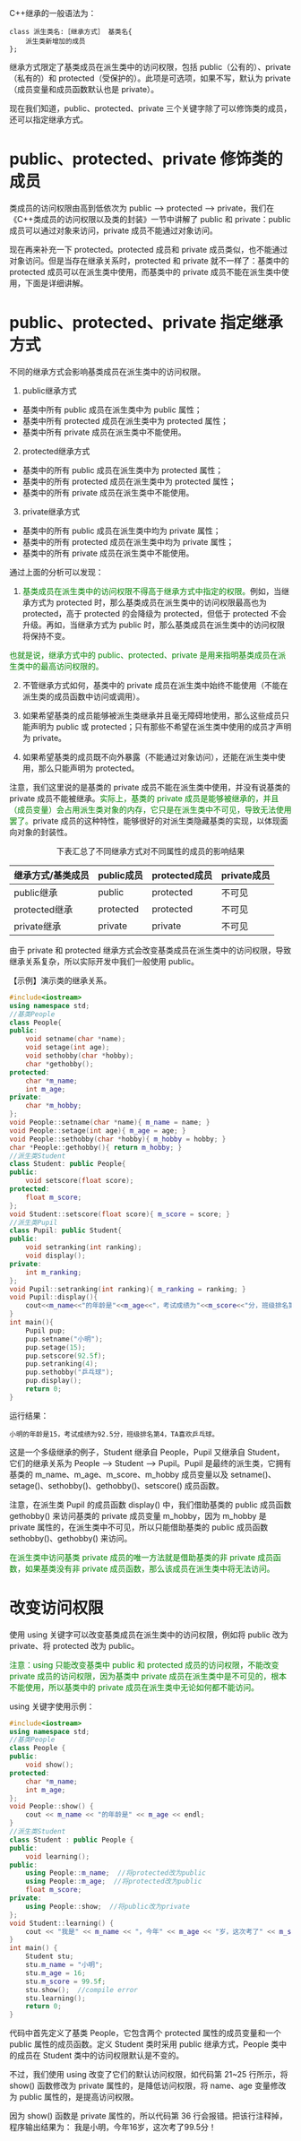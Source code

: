 C++继承的一般语法为：

    class 派生类名:［继承方式］ 基类名{
        派生类新增加的成员
    };

继承方式限定了基类成员在派生类中的访问权限，包括 public（公有的）、private（私有的）和 protected（受保护的）。此项是可选项，如果不写，默认为 private（成员变量和成员函数默认也是 private）。

现在我们知道，public、protected、private 三个关键字除了可以修饰类的成员，还可以指定继承方式。

# public、protected、private 修饰类的成员

类成员的访问权限由高到低依次为 public --> protected --> private，我们在《C++类成员的访问权限以及类的封装》一节中讲解了 public 和 private：public 成员可以通过对象来访问，private 成员不能通过对象访问。

现在再来补充一下 protected。protected 成员和 private 成员类似，也不能通过对象访问。但是当存在继承关系时，protected 和 private 就不一样了：基类中的 protected 成员可以在派生类中使用，而基类中的 private 成员不能在派生类中使用，下面是详细讲解。

# public、protected、private 指定继承方式

不同的继承方式会影响基类成员在派生类中的访问权限。

1) public继承方式
* 基类中所有 public 成员在派生类中为 public 属性；
* 基类中所有 protected 成员在派生类中为 protected 属性；
* 基类中所有 private 成员在派生类中不能使用。

2) protected继承方式
* 基类中的所有 public 成员在派生类中为 protected 属性；
* 基类中的所有 protected 成员在派生类中为 protected 属性；
* 基类中的所有 private 成员在派生类中不能使用。

3) private继承方式
* 基类中的所有 public 成员在派生类中均为 private 属性；
* 基类中的所有 protected 成员在派生类中均为 private 属性；
* 基类中的所有 private 成员在派生类中不能使用。

通过上面的分析可以发现：
1) <font color="green">基类成员在派生类中的访问权限不得高于继承方式中指定的权限。</font>例如，当继承方式为 protected 时，那么基类成员在派生类中的访问权限最高也为 protected，高于 protected 的会降级为 protected，但低于 protected 不会升级。再如，当继承方式为 public 时，那么基类成员在派生类中的访问权限将保持不变。

<font color="green">也就是说，继承方式中的 public、protected、private 是用来指明基类成员在派生类中的最高访问权限的。</font>

2) 不管继承方式如何，基类中的 private 成员在派生类中始终不能使用（不能在派生类的成员函数中访问或调用）。

3) 如果希望基类的成员能够被派生类继承并且毫无障碍地使用，那么这些成员只能声明为 public 或 protected；只有那些不希望在派生类中使用的成员才声明为 private。

4) 如果希望基类的成员既不向外暴露（不能通过对象访问），还能在派生类中使用，那么只能声明为 protected。

注意，我们这里说的是基类的 private 成员不能在派生类中使用，并没有说基类的 private 成员不能被继承。<font color="green">实际上，基类的 private 成员是能够被继承的，并且（成员变量）会占用派生类对象的内存，它只是在派生类中不可见，导致无法使用罢了。</font>private 成员的这种特性，能够很好的对派生类隐藏基类的实现，以体现面向对象的封装性。

<div align="center">下表汇总了不同继承方式对不同属性的成员的影响结果</div>

| 继承方式/基类成员 | public成员 | protected成员 | private成员 |
|-------------------|------------|---------------|-------------|
| public继承        | public     | protected     | 不可见      |
| protected继承     | protected  | protected     | 不可见      |
| private继承       | private    | private       | 不可见      |

由于 private 和 protected 继承方式会改变基类成员在派生类中的访问权限，导致继承关系复杂，所以实际开发中我们一般使用 public。

【示例】演示类的继承关系。
```C++
#include<iostream>
using namespace std;
//基类People
class People{
public:
    void setname(char *name);
    void setage(int age);
    void sethobby(char *hobby);
    char *gethobby();
protected:
    char *m_name;
    int m_age;
private:
    char *m_hobby;
};
void People::setname(char *name){ m_name = name; }
void People::setage(int age){ m_age = age; }
void People::sethobby(char *hobby){ m_hobby = hobby; }
char *People::gethobby(){ return m_hobby; }
//派生类Student
class Student: public People{
public:
    void setscore(float score);
protected:
    float m_score;
};
void Student::setscore(float score){ m_score = score; }
//派生类Pupil
class Pupil: public Student{
public:
    void setranking(int ranking);
    void display();
private:
    int m_ranking;
};
void Pupil::setranking(int ranking){ m_ranking = ranking; }
void Pupil::display(){
    cout<<m_name<<"的年龄是"<<m_age<<"，考试成绩为"<<m_score<<"分，班级排名第"<<m_ranking<<"，TA喜欢"<<gethobby()<<"。"<<endl;
}
int main(){
    Pupil pup;
    pup.setname("小明");
    pup.setage(15);
    pup.setscore(92.5f);
    pup.setranking(4);
    pup.sethobby("乒乓球");
    pup.display();
    return 0;
}
```

运行结果：

    小明的年龄是15，考试成绩为92.5分，班级排名第4，TA喜欢乒乓球。

这是一个多级继承的例子，Student 继承自 People，Pupil 又继承自 Student，它们的继承关系为 People --> Student --> Pupil。Pupil 是最终的派生类，它拥有基类的 m_name、m_age、m_score、m_hobby 成员变量以及 setname()、setage()、sethobby()、gethobby()、setscore() 成员函数。

注意，在派生类 Pupil 的成员函数 display() 中，我们借助基类的 public 成员函数 gethobby() 来访问基类的 private 成员变量 m_hobby，因为 m_hobby 是 private 属性的，在派生类中不可见，所以只能借助基类的 public 成员函数 sethobby()、gethobby() 来访问。

<font color="green">在派生类中访问基类 private 成员的唯一方法就是借助基类的非 private 成员函数，如果基类没有非 private 成员函数，那么该成员在派生类中将无法访问。</font>


# 改变访问权限
使用 using 关键字可以改变基类成员在派生类中的访问权限，例如将 public 改为 private、将 protected 改为 public。

<font color="green">注意：using 只能改变基类中 public 和 protected 成员的访问权限，不能改变 private 成员的访问权限，因为基类中 private 成员在派生类中是不可见的，根本不能使用，所以基类中的 private 成员在派生类中无论如何都不能访问。</font>


using 关键字使用示例：

```c++
#include<iostream>
using namespace std;
//基类People
class People {
public:
    void show();
protected:
    char *m_name;
    int m_age;
};
void People::show() {
    cout << m_name << "的年龄是" << m_age << endl;
}
//派生类Student
class Student : public People {
public:
    void learning();
public:
    using People::m_name;  //将protected改为public
    using People::m_age;  //将protected改为public
    float m_score;
private:
    using People::show;  //将public改为private
};
void Student::learning() {
    cout << "我是" << m_name << "，今年" << m_age << "岁，这次考了" << m_score << "分！" << endl;
}
int main() {
    Student stu;
    stu.m_name = "小明";
    stu.m_age = 16;
    stu.m_score = 99.5f;
    stu.show();  //compile error
    stu.learning();
    return 0;
}
```

代码中首先定义了基类 People，它包含两个 protected 属性的成员变量和一个 public 属性的成员函数。定义 Student 类时采用 public 继承方式，People 类中的成员在 Student 类中的访问权限默认是不变的。

不过，我们使用 using 改变了它们的默认访问权限，如代码第 21~25 行所示，将 show() 函数修改为 private 属性的，是降低访问权限，将 name、age 变量修改为 public 属性的，是提高访问权限。

因为 show() 函数是 private 属性的，所以代码第 36 行会报错。把该行注释掉，程序输出结果为：
我是小明，今年16岁，这次考了99.5分！

